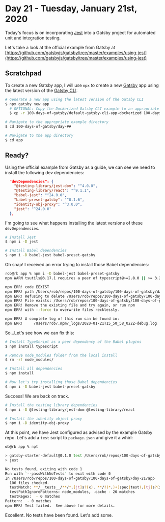 # Day 21 - Tuesday, January 21st, 2020

Today's focus is on incorporating [Jest](https://jestjs.io) into a Gatsby project for automated unit and integration testing.

Let's take a look at the official example from Gatsby at [https://github.com/gatsbyjs/gatsby/tree/master/examples/using-jest](https://github.com/gatsbyjs/gatsby/tree/master/examples/using-jest)

## Scratchpad

To create a new Gatsby app, I will use `npx` to create a new [Gatsby](https://www.gatsbyjs.com) app using the latest version of the [Gatsby CLI](https://www.gatsbyjs.com):

```sh
# Generate a new app using the latest version of the Gatsby CLI
$ npx gatsby new app
  # OPTIONAL: Copy the Dockerized Gatsby CLI example to an appropriate folder for a faster starting point
  $ cp -r 100-days-of-gatsby/default-gatsby-cli-app-dockerized 100-days-of-gatsby/day-##

# Navigate to the appropriate example directory
$ cd 100-days-of-gatsby/day-##

# Navigate to the app directory
$ cd app
```

## Ready?

Using the official example from Gatsby as a guide, we can see we need to install the following dev dependencies:

```json
  "devDependencies": {
    "@testing-library/jest-dom": "^4.0.0",
    "@testing-library/react": "^9.1.1",
    "babel-jest": "^24.0.0",
    "babel-preset-gatsby": "^0.1.6",
    "identity-obj-proxy": "^3.0.0",
    "jest": "^24.0.0"
  },
```

I'm going to see what happens installing the latest versions of these `devDependencies`.

```sh
# Install Jest
$ npm i -D jest

# Install Babel dependencies
$ npm i -D babel-jest babel-preset-gatsby
```

Oh snap! I received an error trying to install those Babel dependencies:

```sh
rob@rb app % npm i -D babel-jest babel-preset-gatsby
npm WARN tsutils@3.17.1 requires a peer of typescript@>=2.8.0 || >= 3.2.0-dev || >= 3.3.0-dev || >= 3.4.0-dev || >= 3.5.0-dev || >= 3.6.0-dev || >= 3.6.0-beta || >= 3.7.0-dev || >= 3.7.0-beta but none is installed. You must install peer dependencies yourself.

npm ERR! code EEXIST
npm ERR! path /Users/rob/repos/100-days-of-gatsby/100-days-of-gatsby/day-21/app/node_modules/.bin/regjsparser
npm ERR! Refusing to delete /Users/rob/repos/100-days-of-gatsby/100-days-of-gatsby/day-21/app/node_modules/.bin/regjsparser: is outside /Users/rob/repos/100-days-of-gatsby/100-days-of-gatsby/day-21/app/node_modules/regjsparser and not a link
npm ERR! File exists: /Users/rob/repos/100-days-of-gatsby/100-days-of-gatsby/day-21/app/node_modules/.bin/regjsparser
npm ERR! Remove the existing file and try again, or run npm
npm ERR! with --force to overwrite files recklessly.

npm ERR! A complete log of this run can be found in:
npm ERR!     /Users/rob/.npm/_logs/2020-01-21T15_50_58_022Z-debug.log
```

So...Let's see how we can fix this:

```sh
# Install TypeScript as a peer dependency of the Babel plugins
$ npm install typescript

# Remove node_modules folder from the local install
$ rm -rf node_modules/

# Install all dependencies
$ npm install

# Now let's try installing those Babel dependencies
$ npm i -D babel-jest babel-preset-gatsby
```

Success! We are back on track.

```sh
# Install the testing library dependencies
$ npm i -D @testing-library/jest-dom @testing-library/react

# Install the identity object proxy
$ npm i -D identity-obj-proxy
```

At this point, we have Jest configured as advised by the example Gatsby repo. Let's add a `test` script to `package.json` and give it a whirl:

```sh
ob@rb app % npt  

> gatsby-starter-default@0.1.0 test /Users/rob/repos/100-days-of-gatsby/100-days-of-gatsby/day-21/app
> jest

No tests found, exiting with code 1
Run with `--passWithNoTests` to exit with code 0
In /Users/rob/repos/100-days-of-gatsby/100-days-of-gatsby/day-21/app
  106 files checked.
  testMatch: **/__tests__/**/*.[jt]s?(x), **/?(*.)+(spec|test).[tj]s?(x) - 7 matches
  testPathIgnorePatterns: node_modules, .cache - 26 matches
  testRegex:  - 0 matches
Pattern:  - 0 matches
npm ERR! Test failed.  See above for more details.
```

Excellent. No tests have been found. Let's add some.
